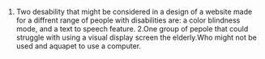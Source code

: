 1. Two desability that might be considered in a design of a website made for a diffrent range of people with disabilities
are: a color blindness mode, and a text to speech feature.
2.One group of pepole that could struggle with using a visual display screen the elderly.Who might not be used and aquapet to use a computer.
